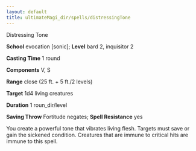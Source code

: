 ```yaml
---
layout: default
title: ultimateMagi_dir/spells/distressingTone
---
```

Distressing Tone

**School** evocation [sonic]; **Level** bard 2, inquisitor 2

**Casting Time** 1 round

**Components** V, S

**Range** close (25 ft. + 5 ft./2 levels)

**Target** 1d4 living creatures

**Duration** 1 roun_dir/level

**Saving Throw** Fortitude negates; **Spell Resistance** yes

You create a powerful tone that vibrates living flesh. Targets must save or gain the sickened condition. Creatures that are immune to critical hits are immune to this spell.

